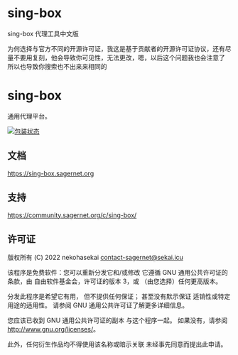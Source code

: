 # sing-box
sing-box 代理工具中文版

为何选择与官方不同的开源许可证，我这是基于贡献者的开源许可证协议，还有尽量不要用复刻，他会导致你可见性，无法更改，嗯，以后这个问题我也会注意了 所以也导致你搜索也不出来来相同的

# sing-box

通用代理平台。

[![包装状态](https://repology.org/badge/vertical-allrepos/sing-box.svg)](https://repology.org/project/sing-box/versions)

## 文档

https://sing-box.sagernet.org

## 支持

https://community.sagernet.org/c/sing-box/

## 许可证

版权所有 (C) 2022 nekohasekai <contact-sagernet@sekai.icu>

 该程序是免费软件：您可以重新分发它和/或修改
 它遵循 GNU 通用公共许可证的条款，由
 自由软件基金会，许可证的版本 3，或
 （由您选择）任何更高版本。

 分发此程序是希望它有用，
 但不提供任何保证； 甚至没有默示保证
 适销性或特定用途的适用性。 请参阅
 GNU 通用公共许可证了解更多详细信息。

 您应该已收到 GNU 通用公共许可证的副本
 与这个程序一起。 如果没有，请参阅 <http://www.gnu.org/licenses/>。

 此外，任何衍生作品均不得使用该名称或暗示关联
 未经事先同意而提出此申请。


